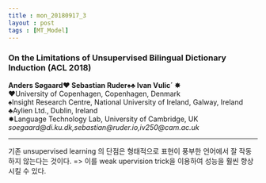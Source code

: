 ```yaml
---
title : mon_20180917_3
layout : post
tags : [MT_Model]
---
```


<h3>On the Limitations of Unsupervised Bilingual Dictionary Induction (ACL 2018)</h3>


<p>
<b>Anders Søgaard♥ Sebastian Ruder♠♣ Ivan Vulic´ ✸   </b><br/>
♥University of Copenhagen, Copenhagen, Denmark<br/>
♠Insight Research Centre, National University of Ireland, Galway, Ireland  <br/>
♣Aylien Ltd., Dublin, Ireland  <br/>
✸Language Technology Lab, University of Cambridge, UK <br/>
<em>soegaard@di.ku.dk,sebastian@ruder.io,iv250@cam.ac.uk </em></p>

<hr />
<p>
기존 unsupervised learning 의 단점은 형태적으로 표현이 풍부한 언어에서 잘 작동하지 않는다는 것이다. => 이를 weak upervision trick을 이용하여 성능을 훨씬 향상시킬 수 있다.
</p>